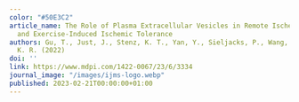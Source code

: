```yaml
---
color: "#50E3C2"
article_name: The Role of Plasma Extracellular Vesicles in Remote Ischemic Conditioning
  and Exercise-Induced Ischemic Tolerance
authors: Gu, T., Just, J., Stenz, K. T., Yan, Y., Sieljacks, P., Wang, J., ... & Drasbek,
  K. R. (2022)
doi: ''
link: https://www.mdpi.com/1422-0067/23/6/3334
journal_image: "/images/ijms-logo.webp"
published: 2023-02-21T00:00:00+01:00 
---
```

